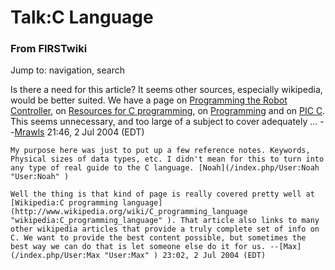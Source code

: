 # Talk:C Language

### From FIRSTwiki

Jump to: navigation, search

Is there a need for this article? It seems other sources, especially
wikipedia, would be better suited. We have a page on [Programming the Robot
Controller](/index.php/Programming_the_Robot_Controller "Programming the Robot
Controller" ), on [Resources for C
programming](/index.php/Resources_for_C_programming "Resources for C
programming" ), on [Programming](/index.php/Programming "Programming" ) and on
[PIC C](/index.php/PIC_C "PIC C" ). This seems unnecessary, and too large of a
subject to cover adequately ... --[Mrawls](/index.php/User:Mrawls
"User:Mrawls" ) 21:46, 2 Jul 2004 (EDT)

    My purpose here was just to put up a few reference notes. Keywords, Physical sizes of data types, etc. I didn't mean for this to turn into any type of real guide to the C language. [Noah](/index.php/User:Noah "User:Noah" )

    Well the thing is that kind of page is really covered pretty well at [Wikipedia:C programming language](http://www.wikipedia.org/wiki/C_programming_language "wikipedia:C_programming_language" ). That article also links to many other wikipedia articles that provide a truly complete set of info on C. We want to provide the best content possible, but sometimes the best way we can do that is let someone else do it for us. --[Max](/index.php/User:Max "User:Max" ) 23:02, 2 Jul 2004 (EDT) 

